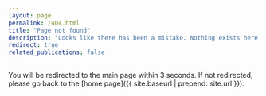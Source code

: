 ```yaml
---
layout: page
permalink: /404.html
title: "Page not found"
description: "Looks like there has been a mistake. Nothing exists here."
redirect: true
related_publications: false
---
```


You will be redirected to the main page within 3 seconds. If not redirected, please go back to the [home page]({{ site.baseurl | prepend: site.url }}).
